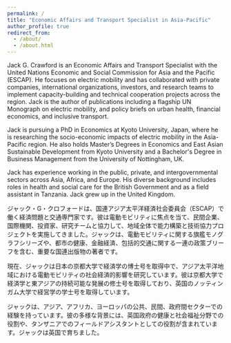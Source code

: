 ```yaml
---
permalink: /
title: "Economic Affairs and Transport Specialist in Asia-Pacific"
author_profile: true
redirect_from: 
  - /about/
  - /about.html
---
```


Jack G. Crawford is an Economic Affairs and Transport Specialist with the United Nations Economic and Social Commission for Asia and the Pacific (ESCAP). He focuses on electric mobility and has collaborated with private companies, international organizations, investors, and research teams to implement capacity-building and technical cooperation projects across the region. Jack is the author of publications including a flagship UN Monograph  on electric mobility, and policy briefs on urban health, financial economics, and inclusive transport.

Jack is pursuing a PhD in Economics at Kyoto University, Japan, where he is researching the socio-economic impacts of electric mobility in the Asia-Pacific region. He also holds Master’s Degrees in Economics and East Asian Sustainable Development from Kyoto University and a Bachelor's Degree in Business Management from the University of Nottingham, UK.

Jack has experience working in the public, private, and intergovernmental sectors across Asia, Africa, and Europe. His diverse background includes roles in health and social care for the British Government and as a field assistant in Tanzania. Jack grew up in the United Kingdom.

ジャック・G・クロフォードは、国連アジア太平洋経済社会委員会（ESCAP）で働く経済問題と交通専門家です。彼は電動モビリティに焦点を当て、民間企業、国際機関、投資家、研究チームと協力して、地域全体で能力構築と技術協力プロジェクトを実施してきました。ジャックは、電動モビリティに関する旗艦モノグラフシリーズや、都市の健康、金融経済、包括的交通に関する一連の政策ブリーフを含む、重要な国連出版物の著者です。

現在、ジャックは日本の京都大学で経済学の博士号を取得中で、アジア太平洋地域における電動モビリティの社会経済的影響を研究しています。彼は京都大学で経済学と東アジアの持続可能な発展の修士号を取得しており、英国のノッティンガム大学で経営学の学士号を取得しています。

ジャックは、アジア、アフリカ、ヨーロッパの公共、民間、政府間セクターでの経験を持っています。彼の多様な背景には、英国政府の健康と社会福祉分野での役割や、タンザニアでのフィールドアシスタントとしての役割が含まれています。ジャックは英国で育ちました。
